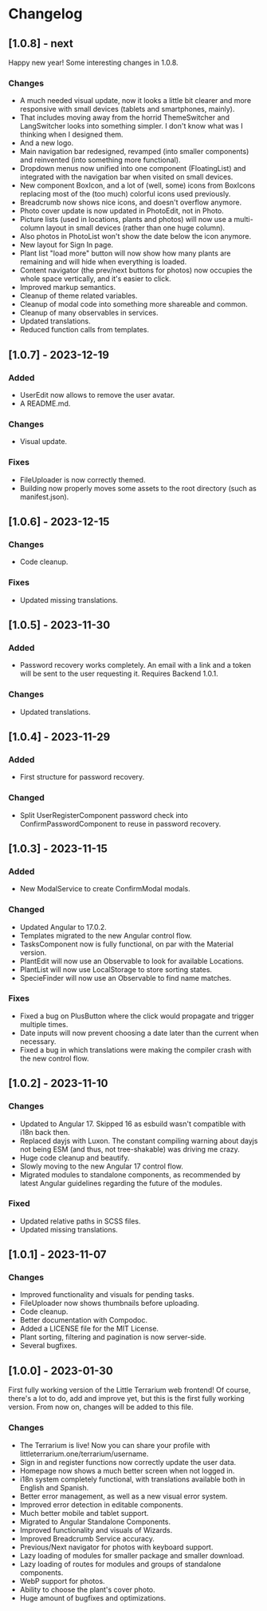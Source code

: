 # Changelog

## [1.0.8] - next

Happy new year! Some interesting changes in 1.0.8.

### Changes

- A much needed visual update, now it looks a little bit clearer and more
responsive with small devices (tablets and smartphones, mainly).
- That includes moving away from the horrid ThemeSwitcher and LangSwitcher
looks into something simpler. I don't know what was I thinking when I designed
them.
- And a new logo.
- Main navigation bar redesigned, revamped (into smaller components) and
reinvented (into something more functional).
- Dropdown menus now unified into one component (FloatingList) and integrated
with the navigation bar when visited on small devices.
- New component BoxIcon, and a lot of (well, some) icons from BoxIcons
replacing most of the (too much) colorful icons used previously.
- Breadcrumb now shows nice icons, and doesn't overflow anymore.
- Photo cover update is now updated in PhotoEdit, not in Photo.
- Picture lists (used in locations, plants and photos) will now use a
multi-column layout in small devices (rather than one huge column).
- Also photos in PhotoList won't show the date below the icon anymore.
- New layout for Sign In page.
- Plant list "load more" button will now show how many plants are remaining and
will hide when everything is loaded.
- Content navigator (the prev/next buttons for photos) now occupies the whole
space vertically, and it's easier to click.
- Improved markup semantics.
- Cleanup of theme related variables.
- Cleanup of modal code into something more shareable and common.
- Cleanup of many observables in services.
- Updated translations.
- Reduced function calls from templates.

## [1.0.7] - 2023-12-19

### Added

- UserEdit now allows to remove the user avatar.
- A README.md.

### Changes

- Visual update.

### Fixes

- FileUploader is now correctly themed.
- Building now properly moves some assets to the root directory (such as
manifest.json).

## [1.0.6] - 2023-12-15

### Changes

- Code cleanup.

### Fixes

- Updated missing translations.

## [1.0.5] - 2023-11-30

### Added

- Password recovery works completely. An email with a link and a token will
be sent to the user requesting it. Requires Backend 1.0.1.

### Changes

- Updated translations.

## [1.0.4] - 2023-11-29

### Added

- First structure for password recovery.

### Changed

- Split UserRegisterComponent password check into ConfirmPasswordComponent
to reuse in password recovery.

## [1.0.3] - 2023-11-15

### Added

- New ModalService to create ConfirmModal modals.

### Changed

- Updated Angular to 17.0.2.
- Templates migrated to the new Angular control flow.
- TasksComponent now is fully functional, on par with the Material version.
- PlantEdit will now use an Observable to look for available Locations.
- PlantList will now use LocalStorage to store sorting states.
- SpecieFinder will now use an Observable to find name matches.

### Fixes

- Fixed a bug on PlusButton where the click would propagate and trigger
multiple times.
- Date inputs will now prevent choosing a date later than the current when
necessary.
- Fixed a bug in which translations were making the compiler crash with the new
control flow.

## [1.0.2] - 2023-11-10

### Changes

- Updated to Angular 17. Skipped 16 as esbuild wasn't compatible with i18n back
then.
- Replaced dayjs with Luxon. The constant compiling warning about dayjs not
being ESM (and thus, not tree-shakable) was driving me crazy.
- Huge code cleanup and beautify.
- Slowly moving to the new Angular 17 control flow.
- Migrated modules to standalone components, as recommended by latest Angular
guidelines regarding the future of the modules.

### Fixed

- Updated relative paths in SCSS files.
- Updated missing translations.

## [1.0.1] - 2023-11-07

### Changes

- Improved functionality and visuals for pending tasks.
- FileUploader now shows thumbnails before uploading.
- Code cleanup.
- Better documentation with Compodoc.
- Added a LICENSE file for the MIT License.
- Plant sorting, filtering and pagination is now server-side.
- Several bugfixes.

## [1.0.0] - 2023-01-30

First fully working version of the Little Terrarium web frontend! Of course,
there's a lot to do, add and improve yet, but this is the first fully working
version. From now on, changes will be added to this file.

### Changes

- The Terrarium is live! Now you can share your profile with
littleterrarium.one/terrarium/username.
- Sign in and register functions now correctly update the user data.
- Homepage now shows a much better screen when not logged in.
- i18n system completely functional, with translations available both in
English and Spanish.
- Better error management, as well as a new visual error system.
- Improved error detection in editable components.
- Much better mobile and tablet support.
- Migrated to Angular Standalone Components.
- Improved functionality and visuals of Wizards.
- Improved Breadcrumb Service accuracy.
- Previous/Next navigator for photos with keyboard support.
- Lazy loading of modules for smaller package and smaller download.
- Lazy loading of routes for modules and groups of standalone components.
- WebP support for photos.
- Ability to choose the plant's cover photo.
- Huge amount of bugfixes and optimizations.
